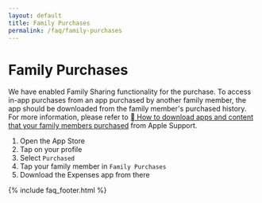 ```yaml
---
layout: default
title: Family Purchases
permalink: /faq/family-purchases
---
```


# Family Purchases

We have enabled Family Sharing functionality for the purchase. To access in-app purchases from an app purchased by another family member, the app should be downloaded from the family member's purchased history. For more information, please refer to [ How to download apps and content that your family members purchased](https://support.apple.com/en-us/HT201085) from Apple Support.

1. Open the App Store
2. Tap on your profile
3. Select `Purchased`
4. Tap your family member in `Family Purchases`
5. Download the Expenses app from there

{% include faq_footer.html %}
